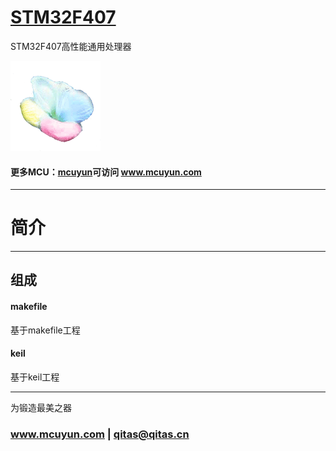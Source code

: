﻿# [STM32F407](https://github.com/mcuyun/STM32F407) 

STM32F407高性能通用处理器

[![sites](mcuyun/mcuyun.png)](http://www.mcuyun.com)

#### 更多MCU：[mcuyun](https://github.com/mcuyun/whyme)可访问 www.mcuyun.com

---

# 简介

---

## 组成

#### makefile

基于makefile工程

#### keil

基于keil工程

---

为锻造最美之器

###  www.mcuyun.com   |    qitas@qitas.cn




